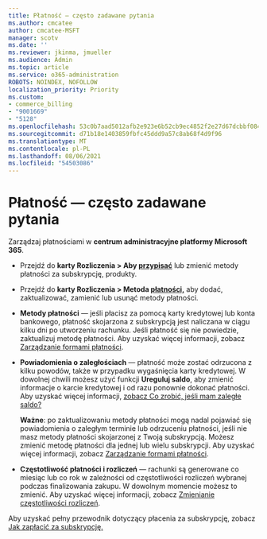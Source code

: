```yaml
---
title: Płatność — często zadawane pytania
ms.author: cmcatee
author: cmcatee-MSFT
manager: scotv
ms.date: ''
ms.reviewer: jkinma, jmueller
ms.audience: Admin
ms.topic: article
ms.service: o365-administration
ROBOTS: NOINDEX, NOFOLLOW
localization_priority: Priority
ms.custom:
- commerce_billing
- "9001669"
- "5128"
ms.openlocfilehash: 53c0b7aad5012afb2e923e6b52cb9ec4852f2e27d67dcbbf0845616a0a8e64ad
ms.sourcegitcommit: d71b18e1403859fbfc45ddd9a57c8ab68f4d9f96
ms.translationtype: MT
ms.contentlocale: pl-PL
ms.lasthandoff: 08/06/2021
ms.locfileid: "54503086"
---
```

# <a name="payment-faq"></a>Płatność — często zadawane pytania

Zarządzaj płatnościami w **centrum administracyjne platformy Microsoft 365**.

- Przejdź do **karty Rozliczenia > Aby [przypisać](https://go.microsoft.com/fwlink/p/?linkid=842054)** lub zmienić metody płatności za subskrypcję, produkty.
- Przejdź do **karty Rozliczenia > Metoda [płatności,](https://go.microsoft.com/fwlink/p/?linkid=2018806)** aby dodać, zaktualizować, zamienić lub usunąć metody płatności.

- **Metody płatności** — jeśli płacisz za pomocą karty kredytowej lub konta bankowego, płatność skojarzona z subskrypcją jest naliczana w ciągu kilku dni po utworzeniu rachunku. Jeśli płatność się nie powiedzie, zaktualizuj metodę płatności. Aby uzyskać więcej informacji, zobacz [Zarządzanie formami płatności](/microsoft-365/commerce/billing-and-payments/manage-payment-methods).

- **Powiadomienia o zaległościach** — płatność może zostać odrzucona z kilku powodów, także w przypadku wygaśnięcia karty kredytowej. W dowolnej chwili możesz użyć funkcji **Ureguluj saldo**, aby zmienić informacje o karcie kredytowej i od razu ponownie dokonać płatności. Aby uzyskać więcej informacji, [zobacz Co zrobić, jeśli mam zaległe saldo?](/microsoft-365/commerce/billing-and-payments/pay-for-your-subscription#what-if-i-have-an-outstanding-balance)

    **Ważne**: po zaktualizowaniu metody płatności mogą nadal pojawiać się powiadomienia o zaległym terminie lub odrzuceniu płatności, jeśli nie masz metody płatności skojarzonej z Twoją subskrypcją. Możesz zmienić metodę płatności dla jednej lub wielu subskrypcji. Aby uzyskać więcej informacji, zobacz [Zarządzanie formami płatności](/microsoft-365/commerce/billing-and-payments/manage-payment-methods).

- **Częstotliwość płatności i rozliczeń** — rachunki są generowane co miesiąc lub co rok w zależności od częstotliwości rozliczeń wybranej podczas finalizowania zakupu. W dowolnym momencie możesz to zmienić. Aby uzyskać więcej informacji, zobacz [Zmienianie częstotliwości rozliczeń](/microsoft-365/commerce/billing-and-payments/change-payment-frequency).

Aby uzyskać pełny przewodnik dotyczący płacenia za subskrypcję, zobacz [Jak zapłacić za subskrypcję.](/microsoft-365/commerce/billing-and-payments/pay-for-your-subscription)
